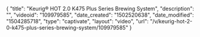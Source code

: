 {
    "title": "Keurig&reg; HOT 2.0 K475 Plus Series Brewing System",
    "description": "",
    "videoid": "109979585",
    "date_created": "1502520638",
    "date_modified": "1504285718",
    "type": "captivate",
    "layout": "video",
    "url": "\/v\/keurig-hot-2-0-k475-plus-series-brewing-system\/109979585"
}